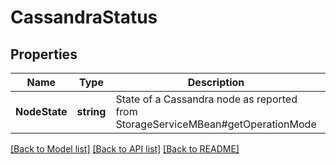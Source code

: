 # CassandraStatus

## Properties

Name | Type | Description | Notes
------------ | ------------- | ------------- | -------------
**NodeState** | **string** | State of a Cassandra node as reported from StorageServiceMBean#getOperationMode | [optional] 

[[Back to Model list]](../README.md#documentation-for-models) [[Back to API list]](../README.md#documentation-for-api-endpoints) [[Back to README]](../README.md)


